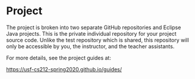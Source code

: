 # Project 

The project is broken into two separate GitHub repositories and Eclipse Java projects. This is the private individual repository for your project source code. Unlike the test repository which is shared, this repository will only be accessible by you, the instructor, and the teacher assistants.

For more details, see the project guides at:

<https://usf-cs212-spring2020.github.io/guides/>
